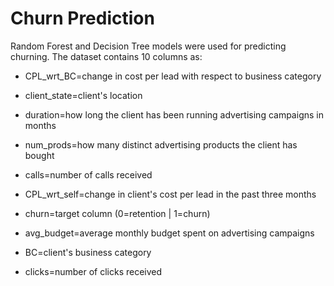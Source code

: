 # Churn Prediction 

Random Forest and Decision Tree models were used for predicting churning. The dataset contains 10 columns as:

- CPL_wrt_BC=change in cost per lead with respect to business category

- client_state=client's location

- duration=how long the client has been running advertising campaigns in months

- num_prods=how many distinct advertising products the client has bought

- calls=number of calls received

- CPL_wrt_self=change in client's cost per lead in the past three months

- churn=target column (0=retention | 1=churn)

- avg_budget=average monthly budget spent on advertising campaigns

- BC=client's business category

- clicks=number of clicks received
